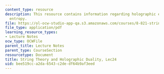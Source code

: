 ```yaml
---
content_type: resource
description: This resource contains information regarding holographic entanglement
  entropy.
file: https://ol-ocw-studio-app-qa.s3.amazonaws.com/courses/8-821-string-theory-and-holographic-duality-fall-2014/bee519cca2da6543c2dedf64b9af3eed_MIT8_821S15_Lec24.pdf
file_type: application/pdf
learning_resource_types:
- Lecture Notes
ocw_type: OCWFile
parent_title: Lecture Notes
parent_type: CourseSection
resourcetype: Document
title: String Theory and Holographic Duality, Lec24
uid: bee519cc-a2da-6543-c2de-df64b9af3eed
---
```


